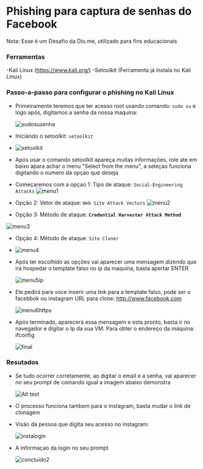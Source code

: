 # Phishing para captura de senhas do Facebook
Nota: Esse é um Desafio da Dio.me, utilizado para fins educacionais
### Ferramentas

-Kali Linux (https://www.kali.org/)
-Setoolkit (Ferramenta já instala no Kali Linux)

### Passo-a-passo para configurar o phishing no Kali Linux

- Primeiramente teremos que ter acesso root usando comando: ``` sudo su ``` e logo após, digitamos a senha da nossa maquina:
  
  ![sudosusenha](https://github.com/user-attachments/assets/11954fb0-4d6b-470e-9c94-2f2981e0b6f6)

- Iniciando o setoolkit: ``` setoolkit ```
- ![setoolkit](https://github.com/user-attachments/assets/56fa3fbd-0567-4324-9b73-00b9f05cb1f1)

- Após usar o comando setoolkit apareça muitas informaçôes, role ate em baixo apara achar o menu "Select from the menu", a seleçao funciona digitando o numero da opçao que deseja
  
- Começaremos com a opçao 1: Tipo de ataque: ``` Social-Engineering Attacks ```
   ![menu1](https://github.com/user-attachments/assets/c398840c-522b-49d1-be00-eede6c1149c6)

- Opção 2: Vetor de ataque: ``` Web Site Attack Vectors ```
   ![menu2](https://github.com/user-attachments/assets/27195cc3-e50c-4562-a2d7-9e14c622ff96)
  

 - Opção 3: Método de ataque: **`Credential Harvester Attack Method`**           


  ![menu3](https://github.com/user-attachments/assets/7a57338c-4617-4f67-836f-16a57e98c431)


- Opção 4: Método de ataque: ``` Site Cloner ```
- 
   ![menu4](https://github.com/user-attachments/assets/7b1f7ba2-d629-4ecf-a3fe-66dee47c105a)
  
- Após ter escolhido as opções vai aparecer uma mensagem dizendo que irá hospedar o template falso no ip da maquina, basta apertar ENTER
  
   ![menu5ip](https://github.com/user-attachments/assets/26ffcfd0-a01e-44e6-bdc5-0e928da8a8c1)

- Ele pedirá para voce inserir uma link para a template falso, pode ser o facebbok ou instagram URL para clone: http://www.facebook.com
  
  ![menu6https](https://github.com/user-attachments/assets/c9c9f1d5-c280-4edb-af2e-8c113c2292bf)

- Após terminado, aparecerá essa mensagem e esta pronto, basta ir no navegador e digitar o Ip da sua VM. Para obter o endereço da máquina: ifconfig
  
  ![final](https://github.com/user-attachments/assets/027939e2-fed5-4336-81f6-4389e598d3db)

### Resutados
- Se tudo ocorrer corretamente, ao digitar o email e a senha, vai aparecer no seu prompt de comando igual a imagem abaixo demonstra
  
  ![Alt text](./passwd.png "Optional title")

- O processo funciona tambem para o instagram, basta mudar o link de clonagem

- Visão da pessoa que digita seu acesso no instagram:
  
  ![instalogin](https://github.com/user-attachments/assets/19710169-f27b-4494-83c8-e89187472132)

- A informaçao da login no seu prompt
  
  ![concluido2](https://github.com/user-attachments/assets/f06db0ad-abdc-4abd-ac37-5f64db669ca7)

  

